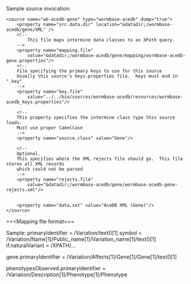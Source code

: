 Sample source invocation:

	<source name="wb-acedb-gene" type="wormbase-acedb" dump="true">
		<property name="src.data.dir" location="&datadir;/wormbase-acedb/gene/XML" />
		<!--
			This file maps intermine data classes to an XPath query.
		-->
		<property name="mapping.file"	
			value="&datadir;/wormbase-acedb/gene/mapping/wormbase-acedb-gene.properties"/> 
		<!-- 
		File specifying the primary keys to use for this source
		Usually this source's keys.properties file.  Keys must end in ".key"
		-->
		<property name="key.file" 
			value="../../bio/sources/wormbase-acedb/resources/wormbase-acedb_keys.properties"/>
		
		<!-- 
		This property specifies the intermine class type this source loads.
		Must use proper CamelCase
		-->
		<property name="source.class" value="Gene"/>
		
		<!--
		Optional.
		This specifies where the XML rejects file should go.  This file stores all XML records
		which could not be parsed
		-->
		<property name="rejects.file" 
			value="&datadir;/wormbase-acedb/gene/wormbase-acedb-gene-rejects.xml"/>
			
		
		<property name="data.set" value="AceDB XML (Gene)"/>
	</source> 


===Mapping file format===

Sample: 
primaryIdentifier		= /Variation/text()[1]
symbol					= /Variation/Name[1]/Public_name[1]/Variation_name[1]/text()[1]
if.naturalVariant		= /XPATH/... 

gene.primaryIdentifier 	= /Variation/Affects[1]/Gene[1]/Gene[1]/text()[1]

phenotypesObserved.primaryIdentifier 	= /Variation/Description[1]/Phenotype[1]/Phenotype

